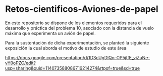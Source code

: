 # Retos-cientificos-Aviones-de-papel
En este repositorio se dispone de los elementos requeridos para el desarrollo y práctica del problema 10, asociado con la distancia de vuelo máxima que experimenta un avión de papel.


Para la sustentación de dicha experimentación, se planteó la siguiente exposición la cual aborda el motivo de estudio de este área

https://docs.google.com/presentation/d/1D3cUgDIQn-OP5jtfE_viZuNe-vY0oPZO/edit?usp=sharing&ouid=114073588086716214274&rtpof=true&sd=true
